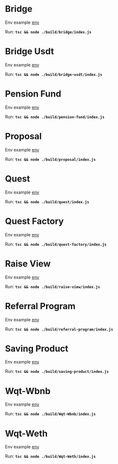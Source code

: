 # Bridge

Env example [env](https://github.com/WorkQuest/workers/blob/develop/ci-scripts/roles/backend-update/templates/.env.bridge.j2)

Run: **`tsc && node ./build/bridge/index.js`**

# Bridge Usdt

Env example [env](https://github.com/WorkQuest/workers/blob/develop/ci-scripts/roles/backend-update/templates/.env.bridgeUsdt.j2)

Run: **`tsc && node ./build/bridge-usdt/index.js`**

# Pension Fund

Env example [env](https://github.com/WorkQuest/workers/blob/develop/ci-scripts/roles/backend-update/templates/.env.pensionFund.j2)

Run: **`tsc && node ./build/pension-fund/index.js`**

# Proposal

Env example [env](https://github.com/WorkQuest/workers/blob/develop/ci-scripts/roles/backend-update/templates/.env.proposal.j2)

Run: **`tsc && node ./build/proposal/index.js`**

# Quest

Env example [env](https://github.com/WorkQuest/workers/blob/develop/ci-scripts/roles/backend-update/templates/.env.quest.j2)

Run: **`tsc && node ./build/quest/index.js`**

# Quest Factory

Env example [env](https://github.com/WorkQuest/workers/blob/develop/ci-scripts/roles/backend-update/templates/.env.questFactory.j2)

Run: **`tsc && node ./build/quest-factory/index.js`**

# Raise View

Env example [env](https://github.com/WorkQuest/workers/blob/develop/ci-scripts/roles/backend-update/templates/.env.raiseView.j2)

Run: **`tsc && node ./build/raise-view/index.js`**

# Referral Program

Env example [env](https://github.com/WorkQuest/workers/blob/develop/ci-scripts/roles/backend-update/templates/.env.referralProgram.j2)

Run: **`tsc && node ./build/referral-program/index.js`**

# Saving Product

Env example [env](https://github.com/WorkQuest/workers/blob/develop/ci-scripts/roles/backend-update/templates/.env.savingProduct.j2)

Run: **`tsc && node ./build/saving-product/index.js`**

# Wqt-Wbnb

Env example [env](https://github.com/WorkQuest/workers/blob/develop/ci-scripts/roles/backend-update/templates/.env.WqtWbnb.j2)

Run: **`tsc && node ./build/Wqt-Wbnb/index.js`**

# Wqt-Weth

Env example [env](https://github.com/WorkQuest/workers/blob/develop/ci-scripts/roles/backend-update/templates/.env.WqtWeth.j2)

Run: **`tsc && node ./build/Wqt-Weth/index.js`**
